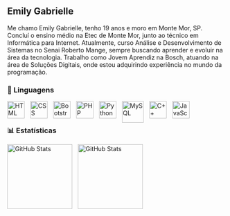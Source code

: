 ## Emily Gabrielle
Me chamo Emily Gabrielle, tenho 19 anos e moro em Monte Mor, SP. Concluí o ensino médio na Etec de Monte Mor, junto ao técnico em Informática para Internet. Atualmente, curso Análise e Desenvolvimento de Sistemas no Senai Roberto Mange, sempre buscando aprender e evoluir na área da tecnologia. Trabalho como Jovem Aprendiz na Bosch, atuando na área de Soluções Digitais, onde estou adquirindo experiência no mundo da programação.
### 🤖 Linguagens
<p>
<img
align="left"
alt="HTML"
title="HTML"
width="40px"
style="padding-right: 10px;"
src="https://cdn.jsdelivr.net/gh/devicons/devicon@latest/icons/html5/html5-original.svg"
/>
<img
align="left"
alt="CSS"
title="CSS"
width="40px"
style="padding-right: 10px;"
src="https://cdn.jsdelivr.net/gh/devicons/devicon@latest/icons/css3/css3-original.svg"
/>
<img
align="left"
alt="Bootstrap"
title="Bootstrap"
width="40px"
style="padding-right: 10px;"
src="https://cdn.jsdelivr.net/gh/devicons/devicon@latest/icons/bootstrap/bootstrap-original.svg"
/>
<img
align="left"
alt="PHP"
title="PHP"
width="40px"
style="padding-right: 10px;"
src="https://cdn.jsdelivr.net/gh/devicons/devicon@latest/icons/php/php-original.svg"
/>
<img
align="left"
alt="Python"
title="Python"
width="40px"
style="padding-right: 10px;"
src="https://cdn.jsdelivr.net/gh/devicons/devicon@latest/icons/python/python-original.svg"
/>
<img
align="left"
alt="MySQL"
title="MySQL"
width="50px"
style="padding-right: 10px;"
src="https://cdn.jsdelivr.net/gh/devicons/devicon@latest/icons/mysql/mysql-original-wordmark.svg"
/>
<img
align="left"
alt="C++"
title="C++"
width="40px"
style="padding-right: 10px;"
src="https://cdn.jsdelivr.net/gh/devicons/devicon@latest/icons/cplusplus/cplusplus-original.svg"
/>
<img
align="left"
alt="JavaScript"
title="JavaScript"
width="40px"
style="padding-right: 10px;"
src="https://cdn.jsdelivr.net/gh/devicons/devicon@latest/icons/javascript/javascript-original.svg"
/>
</p>
<br/>
<br/>

### 📊 Estatísticas
<p>
<p>
<img
align="left"
alt="GitHub Stats"
height="150"
style="padding-right: 10px;"
src="https://github-readme-stats.vercel.app/api?username=Emilysx&show_icons=true&theme=tokyonight&include_all_commits=true&locale=pt-br"
/>
<img
align="left"
alt="GitHub Stats"
height="150"
src="https://github-readme-stats.vercel.app/api/top-langs/?username=Emilysx&theme=tokyonight&layout=compact&custom_title=Tecnologias&langs_count=9"
/>

</p>

